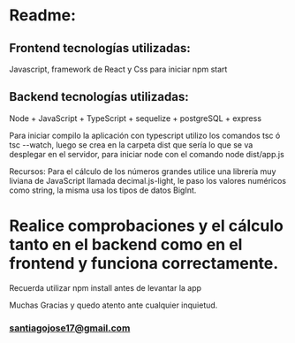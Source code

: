 # Readme:

## Frontend tecnologías utilizadas:

Javascript, framework de React y Css para iniciar npm start

## Backend tecnologías utilizadas:

Node + JavaScript + TypeScript + sequelize + postgreSQL + express

Para iniciar compilo la aplicación con typescript utilizo los comandos tsc ó tsc --watch, luego se crea en la carpeta dist que sería lo que se va desplegar en el servidor, para iniciar node con el comando node dist/app.js

Recursos:
Para el cálculo de los números grandes utilice una librería muy liviana de JavaScript llamada decimal.js-light, le paso los valores numéricos como string, la misma usa los tipos de datos BigInt.

# Realice comprobaciones y el cálculo tanto en el backend como en el frontend y funciona correctamente.

Recuerda utilizar npm install antes de levantar la app

Muchas Gracias y quedo atento ante cualquier inquietud.

### santiagojose17@gmail.com